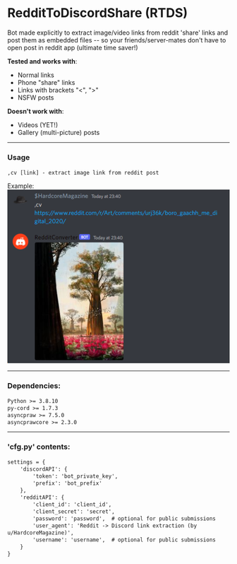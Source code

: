 # RedditToDiscordShare (RTDS)

Bot made explicitly to extract 
image/video links from reddit 'share' links
and post them as embedded files 
-- so your friends/server-mates don't have to open post
in reddit app (ultimate time saver!)

**Tested and works with**:
- Normal links
- Phone "share" links
- Links with brackets "<", ">"
- NSFW posts

**Doesn't work with**:
- Videos (YET!)
- Gallery (multi-picture) posts

---
### Usage
```
,cv [link] - extract image link from reddit post  
```
Example:  
![Example](img.png)

---
### Dependencies:
```
Python >= 3.8.10
py-cord >= 1.7.3
asyncpraw >= 7.5.0
asyncprawcore >= 2.3.0
```
---
### 'cfg.py' contents:
```
settings = {
    'discordAPI': {
        'token': 'bot_private_key',
        'prefix': 'bot_prefix'
    },
    'redditAPI': {
        'client_id': 'client_id',
        'client_secret': 'secret',
        'password': 'password',  # optional for public submissions
        'user_agent': 'Reddit -> Discord link extraction (by u/HardcoreMagazine)',
        'username': 'username',  # optional for public submissions
    }
}
```
